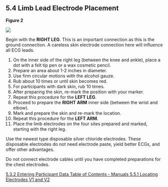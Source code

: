 ## 5.4 Limb Lead Electrode Placement

**Figure 2**

<div class="center">
  <img src=":images_path:/ecg-02.png">
</div>

Begin with the **RIGHT LEG**. This is an important connection as this is the ground connection. A careless skin electrode connection here will influence all ECG leads.

1. On the inner side of the right leg (between the knee and ankle), place a dot with a felt tip pen or a wax cosmetic pencil.
2. Prepare an area about 1-2 inches in diameter.
3. Use firm circular motions with the alcohol gauze.
4. Rub about 10 times or until skin becomes red.
5. For participants with dark skin, rub 10 times.
6. After preparing the skin, re-mark the position with your marker.
7. Repeat this procedure for the **LEFT LEG**.
8. Proceed to prepare the **RIGHT ARM** inner side (between the wrist and elbow).
9. Mark and prepare the skin and re-mark the location.
10. Repeat this procedure for the **LEFT ARM**.
11. Place the limb electrodes on the four sites prepared and marked, starting with the right leg.

Use the newest type disposable silver chloride electrodes. These disposable electrodes do
not need electrode paste, yield better ECGs, and offer other advantages.

Do not connect electrode cables until you have completed preparations for the chest electrodes.


<div class="center">
<div class="btn-group">
  <a href=":pages_path:/manuals/ecg/5-03-02-entering-ppt-data.md" class="btn btn-default">
    <span class="glyphicon glyphicon-chevron-left"></span>
    5.3.2 Entering Participant Data
  </a>

  <a href=":pages_path:/manuals/manual-toc.md" class="btn btn-default">
    <span class="glyphicon glyphicon-chevron-up"></span>
    Table of Contents - Manuals
  </a>

  <a href=":pages_path:/manuals/ecg/5-05-01-locating-v1-v2.md" class="btn btn-success">
    5.5.1 Locating Electrodes V1 and V2
    <span class="glyphicon glyphicon-chevron-right"></span>
  </a>
</div>
</div>
